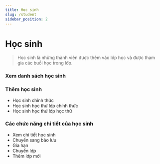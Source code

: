 ```yaml
---
title: Học sinh
slug: /student
sidebar_position: 2
---
```

# Học sinh

> Học sinh là những thành viên được thêm vào lớp học và được tham gia các buổi học trong lớp.

### Xem danh sách học sinh

### Thêm học sinh

- Học sinh chính thức
- Học sinh học thử lớp chính thức
- Học sinh học thử lớp học thử

### Các chức năng chi tiết của học sinh

- Xem chi tiết học sinh
- Chuyển sang bảo lưu
- Gia hạn
- Chuyển lớp
- Thêm lớp mới
